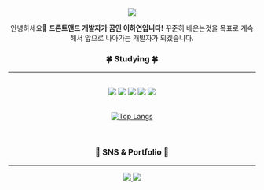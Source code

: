 <div align=center>
	<img src="https://capsule-render.vercel.app/api?type=waving&color=auto&height=200&section=header&text=Hayeon%20Github!&fontSize=70" />	
</div>

<div align=center>

안녕하세요👋 **프론트앤드 개발자가 꿈인 이하연입니다!**
꾸준히 배운는것을 목표로 계속해서 앞으로 나아가는 개발자가 되겠습니다.
</div>

<div align=center>

<h3>🍀 Studying 🍀 </h3> 

- - - - - - - -


<br>
<img src="https://img.shields.io/badge/HTML5-E34F26?style=flat&logo=HTML5&logoColor=white" />
<img src="https://img.shields.io/badge/CSS3-1572B6?style=flat&logo=CSS3&logoColor=white" />
<img src="https://img.shields.io/badge/JavaScript-F7DF1E?style=flat&logo=JavaScript&logoColor=white" />
<img src="https://img.shields.io/badge/React-61DAFB?style=flat&logo=React&logoColor=white" />
<img src="https://img.shields.io/badge/typescript-3178C6?style=flat&logo=typescript&logoColor=white" />

</div>

<br>

<div  align=center>

[![Top Langs](https://github-readme-stats.vercel.app/api/top-langs/?username=cocorig&layout=compact)](https://github.com/cocorig/cocorig
)

</div>

<br>

<div align=center>

<h3>🌷 SNS & Portfolio 🌷</h3> 

- - - - -

<a href="">
	    <img src="https://img.shields.io/badge/Blog-FF9800?style=flat&logo=Blogger&logoColor=white" />
</a>
	<a href="https://www.notion.so/Frontend-Developer-c338a9311f804f46bdcb34a297c71961">
	<img src="https://img.shields.io/badge/Notion-000000?style=flat&logo=Notion&logoColor=white" />
</a>
	
</div>

